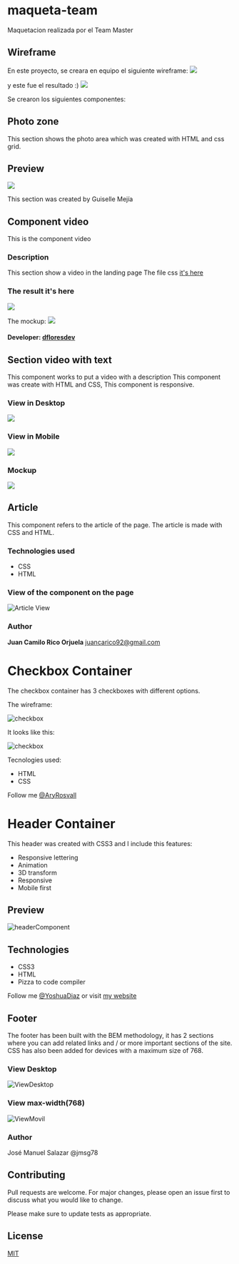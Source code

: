 # maqueta-team

Maquetacion realizada por el Team Master

## Wireframe

En este proyecto, se creara en equipo el siguiente wireframe:
![](./resources/wireframe.png)

y este fue el resultado :)
![](./resources/solution.png)


Se crearon los siguientes componentes:

## Photo zone

This section shows the photo area which was created with HTML and css grid.

## Preview

![](resources/images/Screenshot.png)

This section was created by Guiselle Mejía

## Component video

This is the component video

### Description

This section show a video in the landing page
The file css [it's here](/style/css/video.ss)

### The result it's here

![](/resources/images/component_video.png)

The mockup:
![](/resources/wireframe.png)

#### Developer: [dfloresdev](https://github.com/dfloresdev)


## Section video with text

This component works to put a video with a description
This component was create with HTML and CSS, This component is responsive. 

### View in Desktop 
![](/resources/images/video_with_text_desktop.png)

### View in Mobile
![](/resources/images/video_with_text_mobile.png)

### Mockup 
![](/resources/images/mockup_video_with_text.png)

## Article

This component refers to the article of the page. The article is made with CSS and HTML.

### Technologies used

* CSS
* HTML

### View of the component on the page

![](/resources/images/article-view_.png "Article View")

### Author

**Juan Camilo Rico Orjuela**  <juancarico92@gmail.com>

# Checkbox Container

The checkbox container has 3 checkboxes with different options.

The wireframe:

![checkbox](/resources/images/checkboxWireframe.png)


It looks like this:

![checkbox](/resources/images/checkbox.png)

Tecnologies used:

- HTML
- CSS

Follow me [@AryRosvall](https://twitter.com/AryRosvall)



# Header Container

This header was created with CSS3 and I include this features:

* Responsive lettering
* Animation
* 3D transform
* Responsive
* Mobile first

## Preview
![headerComponent](/resources/images/component_header.png)

## Technologies
* CSS3
* HTML
* Pizza to code compiler

Follow me [@YoshuaDiaz](https://twitter.com/yoshuadiaz) or visit [my website](https://yoshuadiaz.com)



## Footer

The footer has been built with the BEM methodology, it has 2 sections where you can add related links and / or more important sections of the site. CSS has also been added for devices with a maximum size of 768.

### View Desktop 
![ViewDesktop](/resources/images/menu1024.PNG)

### View max-width(768) 
![ViewMovil](/resources/images/menu768.PNG)

### Author
José Manuel Salazar @jmsg78

## Contributing
Pull requests are welcome. For major changes, please open an issue first to discuss what you would like to change.

Please make sure to update tests as appropriate.

## License
[MIT](https://choosealicense.com/licenses/mit/)
